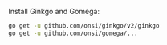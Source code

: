 Install Ginkgo and Gomega:
```bash
go get -u github.com/onsi/ginkgo/v2/ginkgo
go get -u github.com/onsi/gomega/...
```

